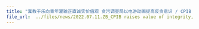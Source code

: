```yaml
---
title: "寓教于乐向青年灌输正直诚实价值观 贪污调查局以电游动画提高反贪意识 / CPIB raises value of integrity, honesty and anti-corruption awareness in youth through fun video games and animation"
file_url:  ../files/news/2022.07.11.ZB_CPIB raises value of integrity, honesty and anti-corruption awareness in youths through fun video game and animation.pdf
---
```

